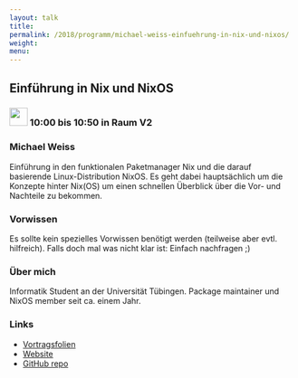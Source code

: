```yaml
---
layout: talk
title:
permalink: /2018/programm/michael-weiss-einfuehrung-in-nix-und-nixos/
weight:
menu:
---
```

## Einführung in Nix und NixOS

### <img height = "32" src="../../../images/talk.svg"> 10:00 bis 10:50 in Raum V2

### Michael Weiss

Einführung in den funktionalen Paketmanager Nix und die darauf basierende Linux-Distribution NixOS. Es geht dabei hauptsächlich um die Konzepte hinter Nix(OS) um einen schnellen Überblick über die Vor- und Nachteile zu bekommen.

### Vorwissen

Es sollte kein spezielles Vorwissen benötigt werden (teilweise aber evtl. hilfreich). Falls doch mal was nicht klar ist: Einfach nachfragen ;)

### Über mich

Informatik Student an der Universität Tübingen. Package maintainer und NixOS member seit ca. einem Jahr.

### Links

- <a href="https://primeos.github.io/nixos-slides" target="_blank">Vortragsfolien</a>
- <a href="https://nixos.org/" target="_blank">Website</a>
- <a href="https://github.com/NixOS/nixpkgs/" target="_blank">GitHub repo</a>
